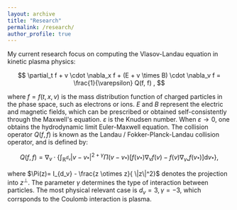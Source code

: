 ```yaml
---
layout: archive
title: "Research"
permalink: /research/
author_profile: true
---
```


My current research focus on computing the Vlasov-Landau equation in kinetic plasma physics:

$$
\partial_t f + v \cdot \nabla_x f + (E + v \times B) \cdot \nabla_v f = \frac{1}{\varepsilon} Q(f, f) ,
$$

where $f=f(t,x,v)$ is the mass distribution function of charged particles in the phase space, such as electrons or ions. $E$ and $B$ represent the electric and magnetic fields, which can be prescribed or obtained self-consistently through the Maxwell's equation. $\varepsilon$ is the Knudsen number. When $\varepsilon \to 0$, one obtains the hydrodynamic limit Euler-Maxwell equation. The collision operator $Q(f,f)$ is known as the Landau / Fokker-Planck-Landau collision operator, and is defined by:

$$
Q(f,f) = \nabla_v \cdot \left\{ \int_{\mathbb{R}^{d_v}} |v-v_* |^{2+\gamma} \Pi(v-v_* ) [f(v_* )\nabla_v f(v) - f(v) \nabla_{v_* } f(v_* ) ] \mathrm{d}v_* \right\} ,
$$

where $\Pi(z)= I_{d_v} - \frac{z \otimes z}{ \|z\|^2}$ denotes the projection into ${ z }^{\perp}$. The parameter $\gamma$ determines the type of interaction between particles. The most physical relevant case is $d_v =3, \gamma=-3$, which corrsponds to the Coulomb interaction is plasma.
